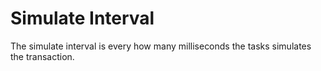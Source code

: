 # Simulate Interval

The simulate interval is every how many milliseconds the tasks simulates the transaction.
